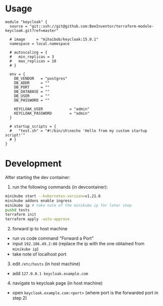 # Usage

```hcl
module "keycloak" {
  source = "git::ssh://git@github.com:BeeInventor/terraform-module-keycloak.git?ref=master"

  # image     = "mihaibob/keycloak:15.0.1"
  namespace = local.namespace

  # autoscaling = {
  #   min_replicas = 3
  #   max_replicas = 10
  # }

  env = {
    DB_VENDOR   = "postgres"
    DB_ADDR     = ""
    DB_PORT     = ""
    DB_DATABASE = ""
    DB_USER     = ""
    DB_PASSWORD = ""

    KEYCLOAK_USER            = "admin"
    KEYCLOAK_PASSWORD        = "admin"
  }

  # startup_scripts = {
  #   "test.sh" = "#!/bin/sh\necho 'Hello from my custom startup script!'"
  # }
}
```


# Development

After starting the dev container:

1. run the following commands (in devcontainer):

```bash
minikube start --kubernetes-version=v1.21.6
minikube addons enable ingress
minikube ip # take note of the minikube ip for later step
pushd tests
terraform init
terraform apply -auto-approve
```

2. forward ip to host machine

- run vs code command "Forward a Port"
- input `192.186.49.2:80` (replace the ip with the one obtained from `minikube ip`)
- take note of localhost port

3. edit `/etc/hosts` (in host machine)

-  add `127.0.0.1 keycloak.example.com`

4. navigate to keycloak page (in host machine)

- open `keycloak.example.com:<port>` (where port is the forwarded port in step 2)